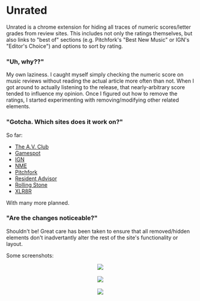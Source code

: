 # Unrated
Unrated is a chrome extension for hiding all traces of numeric scores/letter grades from review sites. This includes not only the ratings themselves, but also links to "best of" sections (e.g. Pitchfork's "Best New Music" or IGN's "Editor's Choice") and options to sort by rating.

### "Uh, why??"
My own laziness. I caught myself simply checking the numeric score on music reviews without reading the actual article more often than not. When I got around to actually listening to the release, that nearly-arbitrary score tended to influence my opinion. Once I figured out how to remove the ratings, I started experimenting with removing/modifying other related elements.

### "Gotcha. Which sites does it work on?"
So far:
- [The A.V. Club](http://www.avclub.com/)
- [Gamespot](http://www.gamespot.com/)
- [IGN](http://www.ign.com/)
- [NME](http://www.nme.com/)
- [Pitchfork](http://pitchfork.com/)
- [Resident Advisor](http://www.residentadvisor.net/)
- [Rolling Stone](http://www.rollingstone.com/)
- [XLR8R](http://www.xlr8r.com/)

With many more planned.

### "Are the changes noticeable?"
Shouldn't be! Great care has been taken to ensure that all removed/hidden elements don't inadvertantly alter the rest of the site's functionality or layout.

Some screenshots:<br>
<p align="center">
<img src="http://i.imgur.com/AYazmwS.jpg"><br><br>
<img src="http://i.imgur.com/nvPk4tY.jpg"><br><br>
<img src="http://i.imgur.com/04UzDcf.jpg">
</p>
